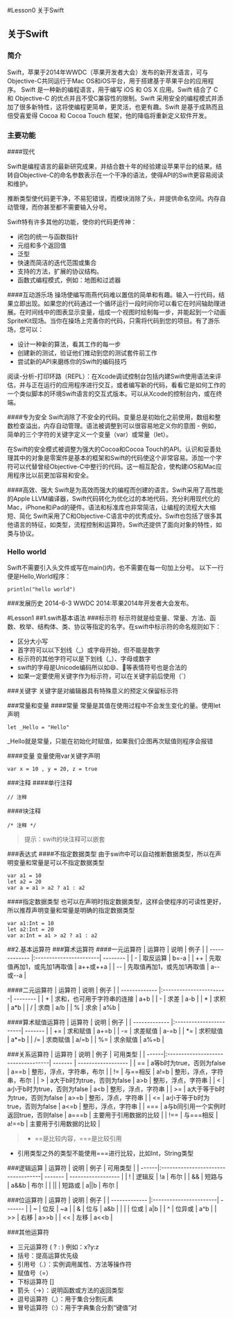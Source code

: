 #Lesson0 关于Swift
## 关于Swift
### 简介
Swift，苹果于2014年WWDC（苹果开发者大会）发布的新开发语言，可与Objective-C共同运行于Mac OS和iOS平台，用于搭建基于苹果平台的应用程序。
Swift 是一种新的编程语言，用于编写 iOS 和 OS X 应用。Swift 结合了 C 和 Objective-C 的优点并且不受C兼容性的限制。Swift 采用安全的编程模式并添加了很多新特性，这将使编程更简单，更灵活，也更有趣。Swift 是基于成熟而且倍受喜爱得 Cocoa 和 Cocoa Touch 框架，他的降临将重新定义软件开发。

### 主要功能
####现代

Swift是编程语言的最新研究成果，并结合数十年的经验建设苹果平台的结果。结转自Objective-C的命名参数表示在一个干净的语法，使得API的Swift更容易阅读和维护。

推断类型使代码更干净，不易犯错误，而模块消除了头，并提供命名空间。内存自动管理，而你甚至都不需要输入分号。

Swift特有许多其他的功能，使你的代码更传神：

* 闭包的统一与函数指针
* 元组和多个返回值
* 泛型
* 快速而简洁的迭代范围或集合
* 支持的方法，扩展的协议结构。
* 函数式编程模式，例如：地图和过滤器

####互动游乐场
操场使编写雨燕代码难以置信的简单和有趣。输入一行代码，结果立即出现。如果您的代码通过一个循环运行一段时间你可以看它在时间轴助理进展。在时间线中的图表显示变量，组成一个视图时绘制每一步，并能起到一个动画SpriteKit现场。当你在操场上完善你的代码，只需将代码到您的项目。有了游乐场，您可以：

* 设计一种新的算法，看其工作的每一步
* 创建新的测试，验证他们推动到您的测试套件前工作
* 尝试新的API来磨练你的Swift的编码技巧

阅读-分析-打印环路（REPL）：在Xcode调试控制台包括内建Swift使用语法来评估，并与正在运行的应用程序进行交互，或者编写新的代码，看看它是如何工作的一个类似脚本的环境Swift语言的交互式版本。可以从Xcode的控制台内，或在终端。

####专为安全
Swift消除了不安全的代码。变量总是初始化之前使用，数组和整数检查溢出，内存自动管理。语法被调整到可以很容易地定义你的意图 - 例如，简单的三个字符的关键字定义一个变量（var）或常量（let）。

在Swift的安全模式被调整为强大的Cocoa和Cocoa Touch的API。认识和妥善处理其中的对象是零案件是基本的框架和Swift的代码使这个非常容易。添加一个字符可以代替曾经Objective-C中整行的代码。这一相互配合，使构建iOS和Mac应用程序比以前更加容易和安全。

####高效、强大
Swift是为高效而强大的编程而创建的语言。Swift采用了高性能的Apple LLVM编译器，Swift代码转化为优化过的本地代码，充分利用现代化的Mac，iPhone和iPad的硬件。语法和标准库也非常简洁，让编程的流程大大缩短、简化
Swift采用了C和Objective-C语言中的优秀成分。Swift也包括了很多其他语言的特征，如类型，流程控制和运算符。Swift还提供了面向对象的特性，如类与协议。

### Hello world
Swift不需要引入头文件或写在main()内，也不需要在每一句加上分号。
以下一行便是Hello,World程序：

```
println("hello world")
```

###发展历史
2014-6-3 WWDC 2014:苹果2014年开发者大会发布。


#Lesson1
##1.swift基本语法
###标示符
标示符就是给变量、常量、方法、函数、枚举、结构体、类、协议等指定的名字。在swift中标示符的命名规则如下：

* 区分大小写
* 首字符可以以下划线（_）或字母开始，但不能是数字
* 标示符的其他字符可以是下划线（_）、字母或数字
* swift的字母是Unicode编码所以如😄、🐶等表情符号也是合法的
* 如果一定要使用关键字作为标示符，可以在关键字前后使用（`）

###关键字
关键字是对编辑器具有特殊意义的预定义保留标示符

###常量和变量
####常量
常量是其值在使用过程中不会发生变化的量。使用let声明

```
let _Hello = "Hello"
```
_Hello就是常量，只能在初始化时赋值，如果我们企图再次赋值则程序会报错

####变量
变量使用var关键字声明

```
var x = 10 , y = 20, z = true
```

###注释
####单行注释
```
// 注释
```
####块注释
```
/* 注释 */
```
>提示：swift的块注释可以嵌套

###表达式
####不指定数据类型
由于swift中可以自动推断数据类型，所以在声明变量和常量是可以不指定数据类型

```
var a1 = 10
let a2 = 20
var a = a1 > a2 ? a1 : a2
```
####指定数据类型
也可以在声明时指定数据类型，这样会使程序的可读性更好，所以推荐声明变量和常量是明确的指定数据类型

```
var a1:Int = 10
let a2:Int = 20
var a:Int = a1 > a2 ? a1 : a2
```

##2.基本运算符
###算术运算符
####一元运算符
| 运算符         | 说明                   | 例子      |
| ------------- |:-----------------------| -------- |
| -             | 取反运算                | b=-a     |
| ++            | 先取值再加1，或先加1再取值 | a++或++a |
| --            | 先取值再加1，或先加1再取值 | a--或--a |

####二元运算符
| 运算符         | 说明                   | 例子      |
| ------------- |:-----------------------| -------- |
| +             | 求和，也可用于字符串的连接 | a+b      |
| -             | 求差                    | a-b     |
| \*            | 求积                    | a*b     |
| /             | 求商                    | a/b     |
| %             | 求余                    | a%b     |

####算术赋值运算符
| 运算符         | 说明                   | 例子     |
| ------------- |:-----------------------| ------- |
| +=            | 求和赋值                | a+=b    |
| -=            | 求差赋值                | a-=b    |
| \*=           | 求积赋值                | a*=b    |
| /=            | 求商赋值                | a/=b    |
| %=            | 求余赋值                | a%=b    |

###关系运算符
| 运算符 | 说明                                | 例子    | 可用类型             |
| ------|:-----------------------------------| ------- | ------------------ |
| ==    | a等b时为true，否则为false            | a==b   | 整形，浮点，字符串，布尔 |
| !=    | 与==相反                            | a!=b   | 整形，浮点，字符串，布尔 |
| >     | a大于b时为true，否则为false           | a>b    | 整形，浮点，字符串     |
| <     | a小于b时为true，否则为false           | a<b    | 整形，浮点，字符串     |
| >=    | a大于等于b时为true，否则为false        | a>=b   | 整形，浮点，字符串     |
| <=    | a小于等于b时为true，否则为false        | a<=b   | 整形，浮点，字符串     |
| ===   | a与b同引用一个实例时返回true，否则false | a===b  | 主要用于引用数据的比较  |
| !==   | 与===相反                           | a!==b  | 主要用于引用数据的比较  |
>* ==是比较内容，===是比较引用
* 引用类型之外的类型不能使用===进行比较，比如Int，String类型

###逻辑运算
| 运算符 | 说明                                | 例子    | 可用类型             |
| ------|:-----------------------------------| ------- | ------------------ |
| !     | 逻辑反                              | !a      | 布尔                |
| &&    | 短路与                              | a&&b    | 布尔                |
| \|\|  | 短路或                              | a\|\|b  | 布尔                |

###位运算符
| 运算符         | 说明                   | 例子     |
| ------------- |:-----------------------| ------- |
| ~             | 位反                   | ~a      |
| &             | 位与                   | a&b     |
| \|            | 位或                   | a\|b    |
| ^             | 位异或                 | a^b     |
| >>            | 右移                   | a>>b    |
| <<            | 左移                   | a<<b    |

###其他运算符
* 三元运算符 ( ? : ) 例如：x?y:z
* 括号：提高运算优先级
* 引用号（.）：实例调用属性、方法等操作符
* 赋值号（=）
* 下标运算符 []
* 箭头（->）：说明函数或方法的返回类型
* 逗号运算符（,）：用于集合分割元素
* 冒号运算符（:）：用于字典集合分割“键值”对